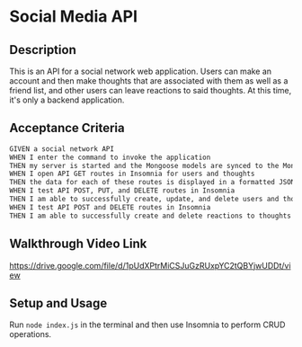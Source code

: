 # Social Media API

## Description

This is an API for a social network web application. Users can make an account and then make thoughts that are associated with them as well as a friend list, and other users can leave reactions to said thoughts. At this time, it's only a backend application.

## Acceptance Criteria

```md
GIVEN a social network API
WHEN I enter the command to invoke the application
THEN my server is started and the Mongoose models are synced to the MongoDB database
WHEN I open API GET routes in Insomnia for users and thoughts
THEN the data for each of these routes is displayed in a formatted JSON
WHEN I test API POST, PUT, and DELETE routes in Insomnia
THEN I am able to successfully create, update, and delete users and thoughts in my database
WHEN I test API POST and DELETE routes in Insomnia
THEN I am able to successfully create and delete reactions to thoughts and add and remove friends to a user’s friend list
```

## Walkthrough Video Link

https://drive.google.com/file/d/1pUdXPtrMiCSJuGzRUxpYC2tQBYjwUDDt/view

## Setup and Usage

Run `node index.js` in the terminal and then use Insomnia to perform CRUD operations.